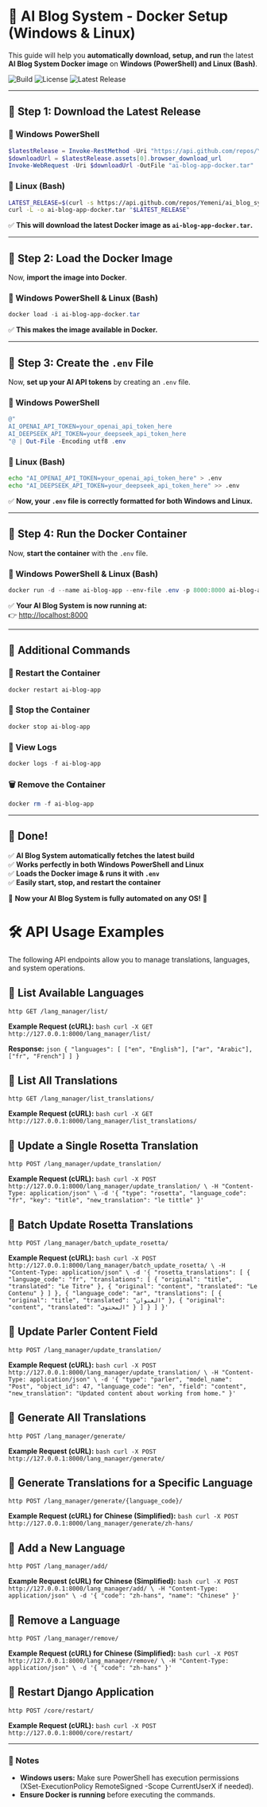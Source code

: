 # 📌 AI Blog System - Docker Setup (Windows & Linux)
This guide will help you **automatically download, setup, and run** the latest **AI Blog System Docker image** on **Windows (PowerShell) and Linux (Bash)**.

![Build](https://img.shields.io/github/actions/workflow/status/Yemeni/ai_blog_system/docker-release.yml)
![License](https://img.shields.io/github/license/Yemeni/ai_blog_system)
![Latest Release](https://img.shields.io/github/v/release/Yemeni/ai_blog_system)

---

## 📌 Step 1: Download the Latest Release

### 🔹 Windows PowerShell
```powershell
$latestRelease = Invoke-RestMethod -Uri "https://api.github.com/repos/Yemeni/ai_blog_system/releases/latest"
$downloadUrl = $latestRelease.assets[0].browser_download_url
Invoke-WebRequest -Uri $downloadUrl -OutFile "ai-blog-app-docker.tar"
```

### 🔹 Linux (Bash)
```bash
LATEST_RELEASE=$(curl -s https://api.github.com/repos/Yemeni/ai_blog_system/releases/latest | grep "browser_download_url" | cut -d '"' -f 4)
curl -L -o ai-blog-app-docker.tar "$LATEST_RELEASE"
```

✅ **This will download the latest Docker image as `ai-blog-app-docker.tar`.**

---

## 📌 Step 2: Load the Docker Image
Now, **import the image into Docker**.

### 🔹 Windows PowerShell & Linux (Bash)
```powershell
docker load -i ai-blog-app-docker.tar
```
✅ **This makes the image available in Docker.**

---

## 📌 Step 3: Create the `.env` File
Now, **set up your AI API tokens** by creating an `.env` file.

### 🔹 Windows PowerShell
```powershell
@"
AI_OPENAI_API_TOKEN=your_openai_api_token_here
AI_DEEPSEEK_API_TOKEN=your_deepseek_api_token_here
"@ | Out-File -Encoding utf8 .env
```

### 🔹 Linux (Bash)
```bash
echo "AI_OPENAI_API_TOKEN=your_openai_api_token_here" > .env
echo "AI_DEEPSEEK_API_TOKEN=your_deepseek_api_token_here" >> .env
```

✅ **Now, your `.env` file is correctly formatted for both Windows and Linux.**

---

## 📌 Step 4: Run the Docker Container
Now, **start the container** with the `.env` file.

### 🔹 Windows PowerShell & Linux (Bash)
```powershell
docker run -d --name ai-blog-app --env-file .env -p 8000:8000 ai-blog-app-docker
```

✅ **Your AI Blog System is now running at:**  
👉 [http://localhost:8000](http://localhost:8000)

---

## 📌 Additional Commands
### 🔄 Restart the Container
```powershell
docker restart ai-blog-app
```
### 🛑 Stop the Container
```powershell
docker stop ai-blog-app
```
### 📜 View Logs
```powershell
docker logs -f ai-blog-app
```
### 🗑️ Remove the Container
```powershell
docker rm -f ai-blog-app
```

---

## 🎯 Done!
✅ **AI Blog System automatically fetches the latest build**  
✅ **Works perfectly in both Windows PowerShell and Linux**  
✅ **Loads the Docker image & runs it with `.env`**  
✅ **Easily start, stop, and restart the container**  

🚀 **Now your AI Blog System is fully automated on any OS!** 🎉  



# 🛠 API Usage Examples

The following API endpoints allow you to manage translations, languages, and system operations.

## 📌 List Available Languages
`http
GET /lang_manager/list/
`

**Example Request (cURL):**
`bash
curl -X GET http://127.0.0.1:8000/lang_manager/list/
`

**Response:**
`json
{
    "languages": [
        ["en", "English"],
        ["ar", "Arabic"],
        ["fr", "French"]
    ]
}
`

## 📌 List All Translations
`http
GET /lang_manager/list_translations/
`

**Example Request (cURL):**
`bash
curl -X GET http://127.0.0.1:8000/lang_manager/list_translations/
`

## 📌 Update a Single Rosetta Translation
`http
POST /lang_manager/update_translation/
`

**Example Request (cURL):**
`bash
curl -X POST http://127.0.0.1:8000/lang_manager/update_translation/ \
     -H "Content-Type: application/json" \
     -d '{
           "type": "rosetta",
           "language_code": "fr",
           "key": "title",
           "new_translation": "le tittle"
         }'
`

## 📌 Batch Update Rosetta Translations
`http
POST /lang_manager/batch_update_rosetta/
`

**Example Request (cURL):**
`bash
curl -X POST http://127.0.0.1:8000/lang_manager/batch_update_rosetta/ \
     -H "Content-Type: application/json" \
     -d '{
          "rosetta_translations": [
              {
                "language_code": "fr",
                "translations": [
                  { "original": "title", "translated": "Le Titre" },
                  { "original": "content", "translated": "Le Contenu" }
                ]
              },
              {
                "language_code": "ar",
                "translations": [
                  { "original": "title", "translated": "العنوان" },
                  { "original": "content", "translated": "المحتوى" }
                ]
              }
          ]
        }'
`

## 📌 Update Parler Content Field
`http
POST /lang_manager/update_translation/
`

**Example Request (cURL):**
`bash
curl -X POST http://127.0.0.1:8000/lang_manager/update_translation/ \
     -H "Content-Type: application/json" \
     -d '{
           "type": "parler",
           "model_name": "Post",
           "object_id": 47,
           "language_code": "en",
           "field": "content",
           "new_translation": "Updated content about working from home."
         }'
`

## 📌 Generate All Translations
`http
POST /lang_manager/generate/
`

**Example Request (cURL):**
`bash
curl -X POST http://127.0.0.1:8000/lang_manager/generate/
`

## 📌 Generate Translations for a Specific Language
`http
POST /lang_manager/generate/{language_code}/
`

**Example Request (cURL) for Chinese (Simplified):**
`bash
curl -X POST http://127.0.0.1:8000/lang_manager/generate/zh-hans/
`

## 📌 Add a New Language
`http
POST /lang_manager/add/
`

**Example Request (cURL) for Chinese (Simplified):**
`bash
curl -X POST http://127.0.0.1:8000/lang_manager/add/ \
     -H "Content-Type: application/json" \
     -d '{
           "code": "zh-hans",
           "name": "Chinese"
         }'
`

## 📌 Remove a Language
`http
POST /lang_manager/remove/
`

**Example Request (cURL) for Chinese (Simplified):**
`bash
curl -X POST http://127.0.0.1:8000/lang_manager/remove/ \
     -H "Content-Type: application/json" \
     -d '{
           "code": "zh-hans"
         }'
`

## 📌 Restart Django Application
`http
POST /core/restart/
`

**Example Request (cURL):**
`bash
curl -X POST http://127.0.0.1:8000/core/restart/
`






---
### 🔹 Notes
- **Windows users:** Make sure PowerShell has execution permissions (XSet-ExecutionPolicy RemoteSigned -Scope CurrentUserX if needed).  
- **Ensure Docker is running** before executing the commands.  

